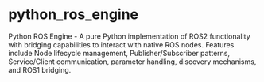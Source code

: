 # python_ros_engine
Python ROS Engine - A pure Python implementation of ROS2 functionality with bridging capabilities to interact with native ROS nodes. Features include Node   lifecycle management, Publisher/Subscriber patterns, Service/Client communication, parameter handling, discovery mechanisms, and ROS1 bridging.
